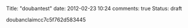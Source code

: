 Title: "doubantest"
date: 2012-02-23 10:24
comments: true
Status: draft

doubanclaimcc7c5f762d583445

